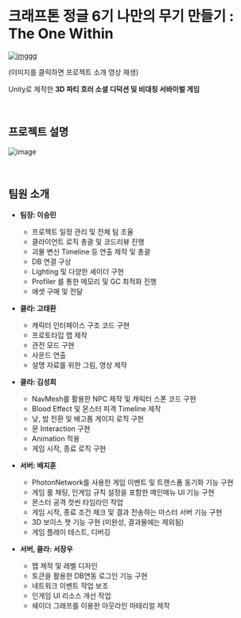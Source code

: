 
# 크래프톤 정글 6기 나만의 무기 만들기 : The One Within

[![imggg](https://github.com/user-attachments/assets/44f15bb2-bffb-4d28-aad4-1c3266d9fb18)](https://youtu.be/pj8ExypZcKs)

(이미지를 클릭하면 프로젝트 소개 영상 재생)

Unity로 제작한 **3D 파티 호러 소셜 디덕션 및 비대칭 서바이벌 게임**

<br>

## 프로젝트 설명

![image](https://github.com/user-attachments/assets/f6677361-0aee-4a79-bed2-fc8fd114533e)

<br>

## 팀원 소개

- **팀장: 이승민**
  - 프로젝트 일정 관리 및 전체 팀 조율
  - 클라이언트 로직 총괄 및 코드리뷰 진행
  - 괴물 변신 Timeline 등 연출 제작 및 총괄
  - DB 연결 구상
  - Lighting 및 다양한 셰이더 구현
  - Profiler 를 통한 메모리 및 GC 최적화 진행
  - 애셋 구매 및 전달
 
- **클라: 고태환**
  - 캐릭터 인터페이스 구조 코드 구현
  - 프로토타입 맵 제작
  - 관전 모드 구현
  - 사운드 연출
  - 설명 자료를 위한 그림, 영상 제작
    
- **클라: 김성희**
  - NavMesh를 활용한 NPC 제작 및 캐릭터 스폰 코드 구현
  - Blood Effect 및 몬스터 피격 Timeline 제작
  - 낮, 밤 전환 및 배고픔 게이지 로직 구현
  - 문 Interaction 구현
  - Animation 적용
  - 게임 시작, 종료 로직 구현
    
- **서버: 배지훈**
  - PhotonNetwork를 사용한 게임 이벤트 및 트랜스폼 동기화 기능 구현
  - 게임 룸 채팅, 인게임 규칙 설정을 포함한 메인메뉴 UI 기능 구현
  - 몬스터 공격 컷씬 타임라인 작업
  - 게임 시작, 종료 조건 체크 및 결과 전송하는 마스터 서버 기능 구현
  - 3D 보이스 챗 기능 구현 (미완성, 결과물에는 제외됨)
  - 게임 플레이 테스트, 디버깅
    
- **서버, 클라: 서장우**
  - 맵 제작 및 레벨 디자인
  - 토큰을 활용한 DB연동 로그인 기능 구현
  - 네트워크 이벤트 작업 보조
  - 인게임 UI 리소스 개선 작업
  - 쉐이더 그래프를 이용한 아웃라인 마테리얼 제작

